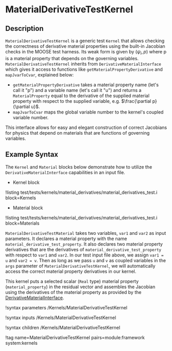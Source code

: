 # MaterialDerivativeTestKernel

## Description

`MaterialDerivativeTestKernel` is a generic test `Kernel` that allows checking
the correctness of derivative material properties using the built-in Jacobian
checks in the MOOSE test harness. Its weak form is given by $(\psi_i, p)$
where p is a material property that depends on the governing
variables. `MaterialDerivativeTestKernel` inherits from
`DerivativeMaterialInterface` which gives it access to functions like
`getMaterialPropertyDerivative` and `mapJvarToCvar`, explained below:

- `getMaterialPropertyDerivative` takes a material property name
  (let's call it "p") and a variable name (let's call it "u") and returns a
  `MaterialProperty` equal to the derivative of the supplied material property
  with respect to the supplied variable, e.g. $\frac{\partial p}{\partial
  u}$.
- `mapJvarToCvar` maps the global variable number to the kernel's coupled variable number.

This interface allows for easy and elegant construction of correct Jacobians for
physics that depend on materials that are functions of governing variables.

## Example Syntax

The `Kernel` and `Material` blocks below demonstrate how to utilize the
`DerivativeMaterialInterface` capabilities in an input file.

- Kernel block

!listing test/tests/kernels/material_derivatives/material_derivatives_test.i block=Kernels

- Material block

!listing test/tests/kernels/material_derivatives/material_derivatives_test.i block=Materials

`MaterialDerivativeTestMaterial` takes two variables, `var1` and `var2` as input
parameters. It declares a material property with the name
`material_derivative_test_property`. It also declares two material property
derivatives that are the derivatives of `material_derivative_test_property` with
respect to `var1` and `var2`. In our test input file above, we assign `var1 = u`
and `var2 = v`. Then as long as we pass `u` and `v` as coupled variables in the
`args` parameter of `MaterialDerivativeTestKernel`, we will automatically access
the correct material property derivatives in our kernel.

This kernel puts a selected scalar (`Real` type) material property (`material_property`) in the residual vector
and assembles the Jacobian using the derivatives of the material property as provided by the
[DerivativeMaterialInterface](/DerivativeMaterialInterface.md).

!syntax parameters /Kernels/MaterialDerivativeTestKernel

!syntax inputs /Kernels/MaterialDerivativeTestKernel

!syntax children /Kernels/MaterialDerivativeTestKernel

!tag name=MaterialDerivativeTestKernel pairs=module:framework system:kernels
